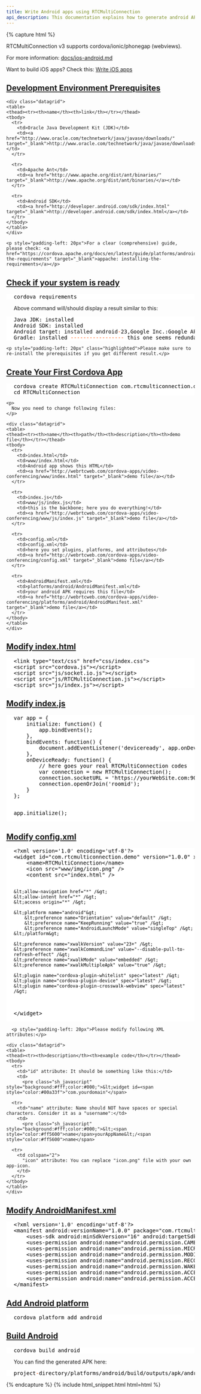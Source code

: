 ```yaml
---
title: Write Android apps using RTCMultiConnection
api_description: This documentation explains how to generate android APK files
---
```


{% capture html %}

  <section>
    <p>RTCMultiConnection v3 supports cordova/ionic/phonegap (webviews).</p>
    <p>For more information: <a href="https://github.com/muaz-khan/RTCMultiConnection/blob/master/docs/ios-android.md" target="_blank">docs/ios-android.md</a></p>
    <p>Want to build iOS apps? Check this: <a href="../Write-iOS-Apps/">Write iOS apps</a></p>
  </section>

  <section id="dev-environment">
    <h2><a href="#dev-environment">Development Environment Prerequisites</a></h2>
    
    <div class="datagrid">
    <table>
    <thead><tr><th>name</th><th>link</th></tr></thead>
    <tbody>
      <tr>
        <td>Oracle Java Development Kit (JDK)</td>
        <td><a href="http://www.oracle.com/technetwork/java/javase/downloads/" target="_blank">http://www.oracle.com/technetwork/java/javase/downloads/</a></td>
      </tr>

      <tr>
        <td>Apache Ant</td>
        <td><a href="http://www.apache.org/dist/ant/binaries/" target="_blank">http://www.apache.org/dist/ant/binaries/</a></td>
      </tr>

      <tr>
        <td>Android SDK</td>
        <td><a href="http://developer.android.com/sdk/index.html" target="_blank">http://developer.android.com/sdk/index.html</a></td>
      </tr>
    </tbody>
    </table>
    </div>

    <p style="padding-left: 20px">For a clear (comprehensive) guide, please check: <a href="https://cordova.apache.org/docs/en/latest/guide/platforms/android/#installing-the-requirements" target="_blank">appache: installing-the-requirements</a></p>
  </section>

  <section id="verify-prerequisites">
    <h2><a href="#verify-prerequisites">Check if your system is ready</a></h2>
    <pre style="background:#fff;color:#000;padding-left: 20px">cordova requirements
</pre>
    <p style="padding-left: 20px">Above command will/should display a result similar to this:</p>
    <pre style="background:#fff;color:#000; padding-left: 20px;">Java JDK: installed
Android SDK: installed
Android target: installed android<span style="color:#ff5600">-</span>23,Google Inc.:Google APIs:23
Gradle: installed <span style="color:#ff5600">--</span><span style="color:#ff5600">--</span><span style="color:#ff5600">--</span><span style="color:#ff5600">--</span><span style="color:#ff5600">--</span><span style="color:#ff5600">--</span><span style="color:#ff5600">--</span><span style="color:#ff5600">--</span><span style="color:#ff5600">-</span> this one seems redundant
</pre>

    <p style="padding-left: 20px" class="highlighted">Please make sure to re-install the prerequisites if you get different result.</p>
  </section>

  <section id="create-cordova">
    <h2><a href="#create-cordova">Create Your First Cordova App</a></h2>
<pre class="sh_javascript" style="background:#fff;color:#000;padding-left: 20px">cordova create RTCMultiConnection com.rtcmulticonnection.demo RTCMultiConnection
cd RTCMultiConnection
</pre>

    <p>
      Now you need to change following files:
    </p>

    <div class="datagrid">
    <table>
    <thead><tr><th>name</th><th>path</th><th>description</th><th>demo file</th></tr></thead>
    <tbody>
      <tr>
        <td>index.html</td>
        <td>www/index.html</td>
        <td>Android app shows this HTML</td>
        <td><a href="http://webrtcweb.com/cordova-apps/video-conferencing/www/index.html" target="_blank">demo file</a></td>
      </tr>

      <tr>
        <td>index.js</td>
        <td>www/js/index.js</td>
        <td>this is the backbone; here you do everything!</td>
        <td><a href="http://webrtcweb.com/cordova-apps/video-conferencing/www/js/index.js" target="_blank">demo file</a></td>
      </tr>

      <tr>
        <td>config.xml</td>
        <td>config.xml</td>
        <td>here you set plugins, platforms, and attributes</td>
        <td><a href="http://webrtcweb.com/cordova-apps/video-conferencing/config.xml" target="_blank">demo file</a></td>
      </tr>

      <tr>
        <td>AndroidManifest.xml</td>
        <td>platforms/android/AndroidManifest.xml</td>
        <td>your android APK requires this file</td>
        <td><a href="http://webrtcweb.com/cordova-apps/video-conferencing/platforms/android/AndroidManifest.xml" target="_blank">demo file</a></td>
      </tr>
    </tbody>
    </table>
    </div>
  </section>

  <section id="index-html">
    <h2><a href="#index-html">Modify index.html</a></h2>
<pre class="sh_html" style="background:#fff;color:#000;padding-left: 20px">&lt;link type="text/css" href="css/index.css"&gt;
&lt;script src="cordova.js"&gt;&lt;/script&gt;
&lt;script src="js/socket.io.js"&gt;&lt;/script&gt;
&lt;script src="js/RTCMultiConnection.js"&gt;&lt;/script&gt;
&lt;script src="js/index.js"&gt;&lt;/script&gt;
</pre>
  </section>

  <section id="index-js">
    <h2><a href="#index-js">Modify index.js</a></h2>
<pre class="sh_javascript" style="background:#fff;color:#000;padding-left: 20px">var app = {
    initialize: function() {
        app.bindEvents();
    },
    bindEvents: function() {
        document.addEventListener('deviceready', app.onDeviceReady, false);
    },
    onDeviceReady: function() {
        // here goes your real RTCMultiConnection codes
        var connection = new RTCMultiConnection();
        connection.socketURL = 'https://yourWebSite.com:9001/';
        connection.openOrJoin('roomid');
    }
};

app.initialize();
</pre>
  </section>

  <section id="config-xml">
    <h2><a href="#config-xml">Modify config.xml</a></h2>
<pre class="sh_html" style="background:#fff;color:#000;padding-left: 20px">&lt;?xml version='1.0' encoding='utf-8'?&gt;
&lt;widget id="com.rtcmulticonnection.demo" version="1.0.0" xmlns="http://www.w3.org/ns/widgets" xmlns:cdv="http://cordova.apache.org/ns/1.0"&gt;
    &lt;name&gt;RTCMultiConnection&lt;/name&gt;
    &lt;icon src="www/img/icon.png" /&gt;
    &lt;content src="index.html" /&gt;
    
    &lt;allow-navigation href="*" /&gt;
    &lt;allow-intent href="*" /&gt;
    &lt;access origin="*" /&gt;

    &lt;platform name="android"&gt;
        &lt;preference name="Orientation" value="default" /&gt;
        &lt;preference name="KeepRunning" value="true" /&gt;
        &lt;preference name="AndroidLaunchMode" value="singleTop" /&gt;
    &lt;/platform&gt;
    
    &lt;preference name="xwalkVersion" value="23+" /&gt;
    &lt;preference name="xwalkCommandLine" value="--disable-pull-to-refresh-effect" /&gt;
    &lt;preference name="xwalkMode" value="embedded" /&gt;
    &lt;preference name="xwalkMultipleApk" value="true" /&gt;

    &lt;plugin name="cordova-plugin-whitelist" spec="latest" /&gt;
    &lt;plugin name="cordova-plugin-device" spec="latest" /&gt;
    &lt;plugin name="cordova-plugin-crosswalk-webview" spec="latest" /&gt;
&lt;/widget&gt;
</pre>

      <p style="padding-left: 20px">Please modify following XML attributes:</p>

    <div class="datagrid">
    <table>
    <thead><tr><th>description</th><th>example code</th></tr></thead>
    <tbody>
      <tr>
        <td>"id" attribute: It should be something like this:</td>
        <td>
          <pre class="sh_javascript" style="background:#fff;color:#000;">&lt;widget id=<span style="color:#00a33f">"com.yourdomain"</span>
</pre>
        </td>
      </tr>

      <tr>
        <td>"name" attribute: Name should NOT have spaces or special characters. Consider it as a "username":</td>
        <td>
          <pre class="sh_javascript" style="background:#fff;color:#000;">&lt;<span style="color:#ff5600">name</span>yourAppName&lt;/<span style="color:#ff5600">name</span>
</pre>
        </td>
      </tr>

      <tr>
        <td colspan="2">
          "icon" attribute: You can replace "icon.png" file with your own app-icon.
        </td>
      </tr>
    </tbody>
    </table>
    </div>
  </section>

  <section id="AndroidManifest-xml">
    <h2><a href="#AndroidManifest-xml">Modify AndroidManifest.xml</a></h2>
<pre class="sh_html" style="background:#fff;color:#000;padding-left: 20px">&lt;?xml version='1.0' encoding='utf-8'?&gt;
&lt;manifest android:versionName="1.0.0" package="com.rtcmulticonnection.demo"&gt;
    &lt;uses-sdk android:minSdkVersion="16" android:targetSdkVersion="25" /&gt;
    &lt;uses-permission android:name="android.permission.CAMERA" /&gt;
    &lt;uses-permission android:name="android.permission.MICROPHONE" /&gt;
    &lt;uses-permission android:name="android.permission.MODIFY_AUDIO_SETTINGS" /&gt;
    &lt;uses-permission android:name="android.permission.RECORD_AUDIO" /&gt;
    &lt;uses-permission android:name="android.permission.WAKE_LOCK" /&gt;
    &lt;uses-permission android:name="android.permission.ACCESS_NETWORK_STATE" /&gt;
    &lt;uses-permission android:name="android.permission.ACCESS_WIFI_STATE" /&gt;
&lt;/manifest&gt;
</pre>
  </section>

  <section id="android-platform">
    <h2><a href="#android-platform">Add Android platform</a></h2>
<pre class="sh_javascript" style="background:#fff;color:#000;padding-left: 20px">cordova platform add android
</pre>
  </section>

  <section id="build-android">
    <h2><a href="#build-android">Build Android</a></h2>
<pre class="sh_javascript" style="background:#fff;color:#000;padding-left: 20px">cordova build android
</pre>
    <p style="padding-left: 20px">You can find the generated APK here:</p>
    <pre class="sh_javascript" style="background:#fff;color:#000;padding-left: 20px">project<span style="color:#ff5600">-</span>directory/platforms/android/build/outputs/apk/android<span style="color:#ff5600">-</span>armv7<span style="color:#ff5600">-</span>debug.apk
</pre>
  </section>

{% endcapture %}
{% include html_snippet.html html=html %}
